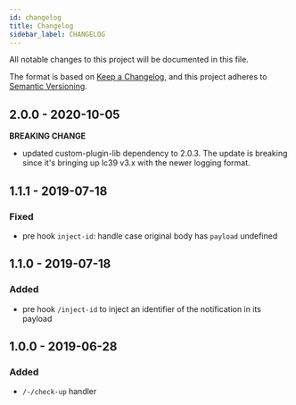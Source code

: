 ```yaml
---
id: changelog
title: Changelog
sidebar_label: CHANGELOG
---
```




All notable changes to this project will be documented in this file.

The format is based on [Keep a Changelog](https://keepachangelog.com/en/1.0.0/),
and this project adheres to [Semantic Versioning](https://semver.org/spec/v2.0.0.html).

## 2.0.0 - 2020-10-05

**BREAKING CHANGE**

- updated custom-plugin-lib dependency to 2.0.3. The update is breaking since it's bringing up lc39 v3.x with the newer logging format.

## 1.1.1 - 2019-07-18

### Fixed
- pre hook `inject-id`: handle case original body has `payload` undefined

## 1.1.0 - 2019-07-18  

### Added
- pre hook `/inject-id` to inject an identifier of the notification in its payload

## 1.0.0 - 2019-06-28

### Added
- `/-/check-up` handler
